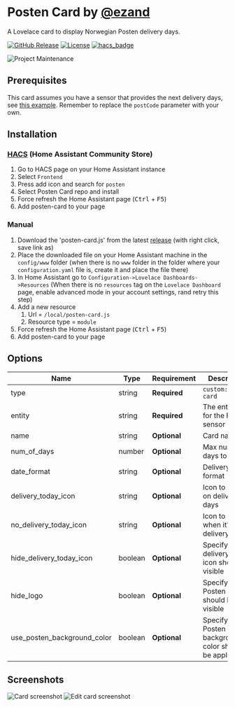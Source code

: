 # Posten Card by [@ezand](https://www.github.com/ezand)

A Lovelace card to display Norwegian Posten delivery days.

[![GitHub Release][releases-shield]][releases]
[![License][license-shield]](LICENSE.md)
[![hacs_badge](https://img.shields.io/badge/HACS-Default-orange.svg?style=for-the-badge)](https://github.com/hacs/integration)

![Project Maintenance][maintenance-shield]

## Prerequisites

This card assumes you have a sensor that provides the next delivery days,
see [this example](https://github.com/ezand/home-assistant-config/blob/master/sensors/posten-delivery-days.yaml).
Remember to replace the `postCode` parameter with your own.

## Installation

### [HACS](https://hacs.xyz/) (Home Assistant Community Store)

1. Go to HACS page on your Home Assistant instance
1. Select `Frontend`
1. Press add icon and search for `posten`
1. Select Posten Card repo and install
1. Force refresh the Home Assistant page (<kbd>Ctrl</kbd> + <kbd>F5</kbd>)
1. Add posten-card to your page

### Manual

1. Download the 'posten-card.js' from the latest [release](https://github.com/ezand/lovelace-posten-card/releases) (with right click, save link as)
1. Place the downloaded file on your Home Assistant machine in the `config/www` folder (when there is no `www` folder in the folder where your `configuration.yaml` file is, create it and place the file there)
1. In Home Assistant go to `Configuration->Lovelace Dashboards->Resources` (When there is no `resources` tag on the `Lovelace Dashboard` page, enable advanced mode in your account settings, rand retry this step)
1. Add a new resource
   1. Url = `/local/posten-card.js`
   1. Resource type = `module`
1. Force refresh the Home Assistant page (<kbd>Ctrl</kbd> + <kbd>F5</kbd>)
1. Add posten-card to your page

## Options

| Name                        | Type    | Requirement  | Description                                              | Default            |
| --------------------------- | ------- | ------------ | -------------------------------------------------------- | ------------------ |
| type                        | string  | **Required** | `custom:posten-card`                                     |                    |
| entity                      | string  | **Required** | The entity id for the Posten sensor                      |                    |
| name                        | string  | **Optional** | Card name                                                | `Leveringsdager`   |
| num_of_days                 | number  | **Optional** | Max number of days to display                            | `6`                |
| date_format                 | string  | **Optional** | Delivery date format                                     | `dddd D. MMMM`     |
| delivery_today_icon         | string  | **Optional** | Icon to display on delivery days                         | `mdi:mailbox-open` |
| no_delivery_today_icon      | string  | **Optional** | Icon to display when it's not a delivery day             | `mdi:mailbox`      |
| hide_delivery_today_icon    | boolean | **Optional** | Specify if the delivery today icon should be visible     | `true`             |
| hide_logo                   | boolean | **Optional** | Specify if the Posten logo should be visible             | `true`             |
| use_posten_background_color | boolean | **Optional** | Specify if the Posten background color should be applied | `true`             |

## Screenshots

![Card screenshot][screenshot-card]
![Edit card screenshot][screenshot-card-edit]

[commits]: https://github.com/torarnehelgesen/lovelace-posten-card/commits/master
[devcontainer]: https://code.visualstudio.com/docs/remote/containers
[license-shield]: https://img.shields.io/github/license/torarnehelgesen/lovelace-posten-card.svg?style=for-the-badge
[maintenance-shield]: https://img.shields.io/maintenance/yes/2020.svg?style=for-the-badge
[releases-shield]: https://img.shields.io/github/v/release/torarnehelgesen/lovelace-posten-card.svg?style=for-the-badge
[releases]: https://github.com/torarnehelgesen/lovelace-posten-card/releases
[screenshot-card]: ./docs/screenshot_card.png
[screenshot-card-edit]: ./docs/screenshot_card_edit.png
